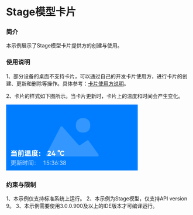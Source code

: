 # Stage模型卡片

### 简介

本示例展示了Stage模型卡片提供方的创建与使用。

### 使用说明

1、部分设备的桌面不支持卡片，可以通过自己的开发卡片使用方，进行卡片的创建、更新和删除等操作。具体参考：[卡片使用方说明](../eTSFormLauncher/README_zh.md)。

2、卡片的样式如下图所示。当卡片更新时，卡片上的温度和时间会产生变化。

![eTSFormExample](screenshots/eTSFormExample.png)

### 约束与限制

1、本示例仅支持标准系统上运行。
2、本示例为Stage模型，仅支持API version 9。
3、本示例需要使用3.0.0.900及以上的IDE版本才可编译运行。
